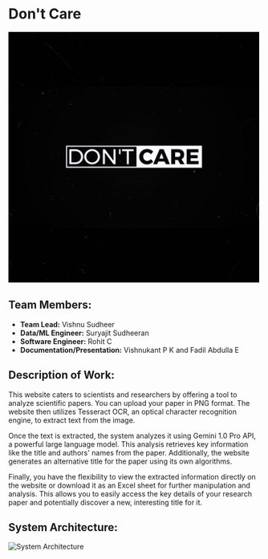 # Don't Care

<img src="images/logo.jpg" alt="Team Logo" width="500" height="500">

## Team Members:
- **Team Lead:** Vishnu Sudheer
- **Data/ML Engineer:** Suryajit Sudheeran
- **Software Engineer:** Rohit C
- **Documentation/Presentation:** Vishnukant P K and Fadil Abdulla E

## Description of Work:
This website caters to scientists and researchers by offering a tool to analyze scientific papers. You can upload your paper in PNG format. The website then utilizes Tesseract OCR, an optical character recognition engine, to extract text from the image.

Once the text is extracted, the system analyzes it using Gemini 1.0 Pro API, a powerful large language model. This analysis retrieves key information like the title and authors' names from the paper. Additionally, the website generates an alternative title for the paper using its own algorithms.

Finally, you have the flexibility to view the extracted information directly on the website or download it as an Excel sheet for further manipulation and analysis. This allows you to easily access the key details of your research paper and potentially discover a new, interesting title for it.

## System Architecture:
![System Architecture](system_architecture.png)
